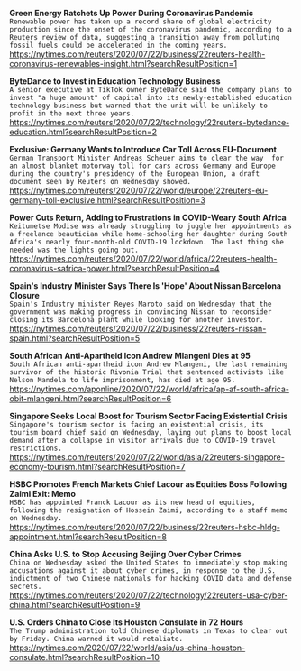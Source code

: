 **Green Energy Ratchets Up Power During Coronavirus Pandemic**\
`Renewable power has taken up a record share of global electricity production since the onset of the coronavirus pandemic, according to a Reuters review of data, suggesting a transition away from polluting fossil fuels could be accelerated in the coming years.`\
https://nytimes.com/reuters/2020/07/22/business/22reuters-health-coronavirus-renewables-insight.html?searchResultPosition=1

**ByteDance to Invest in Education Technology Business**\
`A senior executive at TikTok owner ByteDance said the company plans to invest "a huge amount" of capital into its newly-established education technology business but warned that the unit will be unlikely to profit in the next three years. `\
https://nytimes.com/reuters/2020/07/22/technology/22reuters-bytedance-education.html?searchResultPosition=2

**Exclusive: Germany Wants to Introduce Car Toll Across EU-Document**\
`German Transport Minister Andreas Scheuer aims to clear the way  for an almost blanket motorway toll for cars across Germany and Europe during the country's presidency of the European Union, a draft document seen by Reuters on Wednesday showed.`\
https://nytimes.com/reuters/2020/07/22/world/europe/22reuters-eu-germany-toll-exclusive.html?searchResultPosition=3

**Power Cuts Return, Adding to Frustrations in COVID-Weary South Africa**\
`Keitumetse Modise was already struggling to juggle her appointments as a freelance beautician while home-schooling her daughter during South Africa's nearly four-month-old COVID-19 lockdown. The last thing she needed was the lights going out.`\
https://nytimes.com/reuters/2020/07/22/world/africa/22reuters-health-coronavirus-safrica-power.html?searchResultPosition=4

**Spain's Industry Minister Says There Is 'Hope' About Nissan Barcelona Closure**\
`Spain's Industry minister Reyes Maroto said on Wednesday that the government was making progress in convincing Nissan to reconsider closing its Barcelona plant while looking for another investor.`\
https://nytimes.com/reuters/2020/07/22/business/22reuters-nissan-spain.html?searchResultPosition=5

**South African Anti-Apartheid Icon Andrew Mlangeni Dies at 95**\
`South African anti-apartheid icon Andrew Mlangeni, the last remaining survivor of the historic Rivonia Trial that sentenced activists like Nelson Mandela to life imprisonment, has died at age 95. `\
https://nytimes.com/aponline/2020/07/22/world/africa/ap-af-south-africa-obit-mlangeni.html?searchResultPosition=6

**Singapore Seeks Local Boost for Tourism Sector Facing Existential Crisis**\
`Singapore's tourism sector is facing an existential crisis, its tourism board chief said on Wednesday, laying out plans to boost local demand after a collapse in visitor arrivals due to COVID-19 travel restrictions.`\
https://nytimes.com/reuters/2020/07/22/world/asia/22reuters-singapore-economy-tourism.html?searchResultPosition=7

**HSBC Promotes French Markets Chief Lacour as Equities Boss Following Zaimi Exit: Memo**\
`HSBC has appointed Franck Lacour as its new head of equities, following the resignation of Hossein Zaimi, according to a staff memo on Wednesday.`\
https://nytimes.com/reuters/2020/07/22/business/22reuters-hsbc-hldg-appointment.html?searchResultPosition=8

**China Asks U.S. to Stop Accusing Beijing Over Cyber Crimes**\
`China on Wednesday asked the United States to immediately stop making accusations against it about cyber crimes, in response to the U.S. indictment of two Chinese nationals for hacking COVID data and defense secrets.`\
https://nytimes.com/reuters/2020/07/22/technology/22reuters-usa-cyber-china.html?searchResultPosition=9

**U.S. Orders China to Close Its Houston Consulate in 72 Hours**\
`The Trump administration told Chinese diplomats in Texas to clear out by Friday. China warned it would retaliate.`\
https://nytimes.com/2020/07/22/world/asia/us-china-houston-consulate.html?searchResultPosition=10

